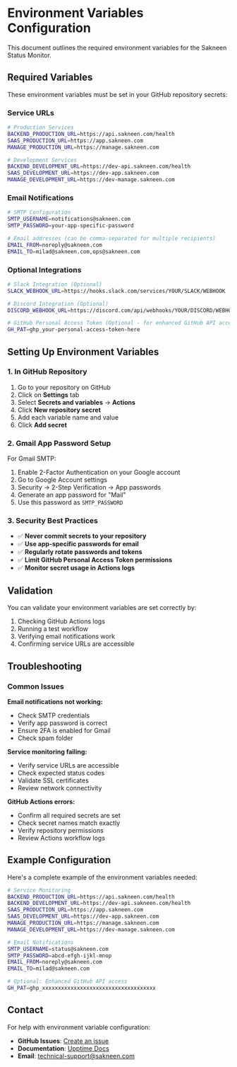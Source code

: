 # Environment Variables Configuration

This document outlines the required environment variables for the Sakneen Status Monitor.

## Required Variables

These environment variables must be set in your GitHub repository secrets:

### Service URLs
```bash
# Production Services
BACKEND_PRODUCTION_URL=https://api.sakneen.com/health
SAAS_PRODUCTION_URL=https://app.sakneen.com
MANAGE_PRODUCTION_URL=https://manage.sakneen.com

# Development Services  
BACKEND_DEVELOPMENT_URL=https://dev-api.sakneen.com/health
SAAS_DEVELOPMENT_URL=https://dev-app.sakneen.com
MANAGE_DEVELOPMENT_URL=https://dev-manage.sakneen.com
```

### Email Notifications
```bash
# SMTP Configuration
SMTP_USERNAME=notifications@sakneen.com
SMTP_PASSWORD=your-app-specific-password

# Email addresses (can be comma-separated for multiple recipients)
EMAIL_FROM=noreply@sakneen.com
EMAIL_TO=milad@sakneen.com,ops@sakneen.com
```

### Optional Integrations
```bash
# Slack Integration (Optional)
SLACK_WEBHOOK_URL=https://hooks.slack.com/services/YOUR/SLACK/WEBHOOK

# Discord Integration (Optional) 
DISCORD_WEBHOOK_URL=https://discord.com/api/webhooks/YOUR/DISCORD/WEBHOOK

# GitHub Personal Access Token (Optional - for enhanced GitHub API access)
GH_PAT=ghp_your-personal-access-token-here
```

## Setting Up Environment Variables

### 1. In GitHub Repository

1. Go to your repository on GitHub
2. Click on **Settings** tab
3. Select **Secrets and variables** → **Actions**
4. Click **New repository secret**
5. Add each variable name and value
6. Click **Add secret**

### 2. Gmail App Password Setup

For Gmail SMTP:

1. Enable 2-Factor Authentication on your Google account
2. Go to Google Account settings
3. Security → 2-Step Verification → App passwords
4. Generate an app password for "Mail"
5. Use this password as `SMTP_PASSWORD`

### 3. Security Best Practices

- ✅ **Never commit secrets to your repository**
- ✅ **Use app-specific passwords for email**
- ✅ **Regularly rotate passwords and tokens**
- ✅ **Limit GitHub Personal Access Token permissions**
- ✅ **Monitor secret usage in Actions logs**

## Validation

You can validate your environment variables are set correctly by:

1. Checking GitHub Actions logs
2. Running a test workflow
3. Verifying email notifications work
4. Confirming service URLs are accessible

## Troubleshooting

### Common Issues

**Email notifications not working:**
- Check SMTP credentials
- Verify app password is correct
- Ensure 2FA is enabled for Gmail
- Check spam folder

**Service monitoring failing:**
- Verify service URLs are accessible
- Check expected status codes
- Validate SSL certificates
- Review network connectivity

**GitHub Actions errors:**
- Confirm all required secrets are set
- Check secret names match exactly
- Verify repository permissions
- Review Actions workflow logs

## Example Configuration

Here's a complete example of the environment variables needed:

```bash
# Service Monitoring
BACKEND_PRODUCTION_URL=https://api.sakneen.com/health
BACKEND_DEVELOPMENT_URL=https://dev-api.sakneen.com/health
SAAS_PRODUCTION_URL=https://app.sakneen.com
SAAS_DEVELOPMENT_URL=https://dev-app.sakneen.com
MANAGE_PRODUCTION_URL=https://manage.sakneen.com
MANAGE_DEVELOPMENT_URL=https://dev-manage.sakneen.com

# Email Notifications
SMTP_USERNAME=status@sakneen.com
SMTP_PASSWORD=abcd-efgh-ijkl-mnop
EMAIL_FROM=noreply@sakneen.com
EMAIL_TO=milad@sakneen.com

# Optional: Enhanced GitHub API access
GH_PAT=ghp_xxxxxxxxxxxxxxxxxxxxxxxxxxxxxxxxxxxx
```

## Contact

For help with environment variable configuration:

- **GitHub Issues**: [Create an issue](https://github.com/Sakneen/uptime-status/issues)
- **Documentation**: [Upptime Docs](https://upptime.js.org/docs/configuration)
- **Email**: technical-support@sakneen.com
